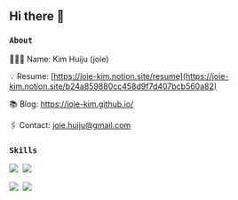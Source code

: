 ## Hi there 👋

### `About`

👩🏻‍💻 Name: Kim Huiju (joie)

💡 Resume: [https://joie-kim.notion.site/resume](https://joie-kim.notion.site/b24a859880cc458d9f7d407bcb560a82)

📚 Blog: https://joie-kim.github.io/

🖇 Contact: joie.huiju@gmail.com

### `Skills`

<img src="https://img.shields.io/badge/JavaScript-F7DF1E?style=flat&logo=TypeScript&logoColor=white" />&nbsp;
<img src="https://img.shields.io/badge/TypeScript-3178C6?style=flat&logo=TypeScript&logoColor=white" />&nbsp;

<img src="https://img.shields.io/badge/ReactJS-61DAFB?style=flat&logo=React&logoColor=white" />&nbsp;
<img src="https://img.shields.io/badge/VueJS-4FC08D?style=flat&logo=React&logoColor=white" />&nbsp;

